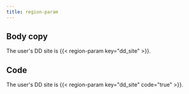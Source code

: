 ```yaml
---
title: region-param
---
```

<div id="markdoc-content"><article>
  <h2 id="body-copy">Body copy</h2>
  <p>The user's DD site is {{< region-param key="dd_site" >}}.</p>
  <h2 id="code">Code</h2>
  <p>The user's DD site is {{< region-param key="dd_site" code="true" >}}.</p>
</article>
</div><div x-init='    const initPage = () => clientPrefsManager.initialize({});    if (document.readyState === "complete" || document.readyState === "interactive") {      setTimeout(initPage, 1);    } else {      document.addEventListener("DOMContentLoaded", initPage);    }  '></div>